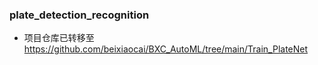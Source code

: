### plate_detection_recognition
* 项目仓库已转移至 https://github.com/beixiaocai/BXC_AutoML/tree/main/Train_PlateNet